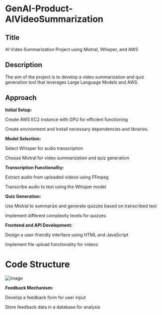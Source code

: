 # GenAI-Product-AIVideoSummarization
<H2><B> Title </B></H2> AI Video Summarization Project using Mixtral, Whisper, and AWS 

<H2><B> Description </B></H2> The aim of the project is to develop a video summarization and quiz generation tool that leverages Large Language Models and AWS. 

<H2><B>Approach</B></H2>

<B>Initial Setup:</B>

Create AWS EC2 instance with GPU for efficient functioning

Create environment and Install necessary dependencies and libraries.


<B>Model Selection: </B>

Select Whisper for audio transcription

Choose Mixtral for video summarization and quiz generation

 

<B>Transcription Functionality:</B>

Extract audio from uploaded videos using FFmpeg

Transcribe audio to text using the Whisper model


<B>Quiz Generation: </B>

Use Mixtral to summarize and generate quizzes based on transcribed text

Implement different complexity levels for quizzes

 

<B>Frontend and API Development: </B>

Design a user-friendly interface using HTML and JavaScript

Implement file upload functionality for videos

# Code Structure

![image](https://github.com/user-attachments/assets/590b0a44-352c-49be-80ab-41ea61174f33)


 

<B>Feedback Mechanism: </B>

Develop a feedback form for user input

Store feedback data in a database for analysis
